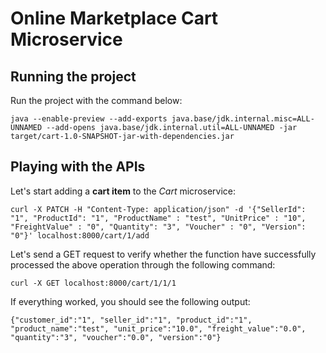 # Online Marketplace Cart Microservice

## Running the project

Run the project with the command below:
```
java --enable-preview --add-exports java.base/jdk.internal.misc=ALL-UNNAMED --add-opens java.base/jdk.internal.util=ALL-UNNAMED -jar target/cart-1.0-SNAPSHOT-jar-with-dependencies.jar
```

## Playing with the APIs

Let's start adding a <b>cart item</b> to the <i>Cart</i> microservice:
```
curl -X PATCH -H "Content-Type: application/json" -d '{"SellerId": "1", "ProductId": "1", "ProductName" : "test", "UnitPrice" : "10", "FreightValue" : "0", "Quantity": "3", "Voucher" : "0", "Version": "0"}' localhost:8000/cart/1/add
```

Let's send a GET request to verify whether the function have successfully processed the above operation through the following command:
```
curl -X GET localhost:8000/cart/1/1/1
```

If everything worked, you should see the following output:
```
{"customer_id":"1", "seller_id":"1", "product_id":"1", "product_name":"test", "unit_price":"10.0", "freight_value":"0.0", "quantity":"3", "voucher":"0.0", "version":"0"}
```

